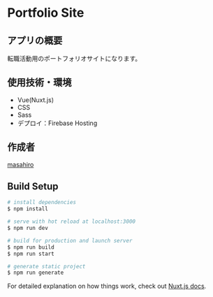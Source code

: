 # Portfolio Site

## アプリの概要
転職活動用のポートフォリオサイトになります。

##  使用技術・環境
- Vue(Nuxt.js)
- CSS
- Sass
- デプロイ：Firebase Hosting

## 作成者
[masahiro](https://twitter.com/prograrning)

## Build Setup

```bash
# install dependencies
$ npm install

# serve with hot reload at localhost:3000
$ npm run dev

# build for production and launch server
$ npm run build
$ npm run start

# generate static project
$ npm run generate
```

For detailed explanation on how things work, check out [Nuxt.js docs](https://nuxtjs.org).
